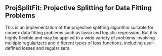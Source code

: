 ## ProjSplitFit: Projective Splitting for Data Fitting Problems

This is an implementation of the projective splitting algorithm suitable for convex data fitting problems such as lasso and logistic regression. But it is highly flexible and may be applied to a wide variety of problems involving multiple regularizers and different types of loss functions, including user-defined losses and regularizers.
